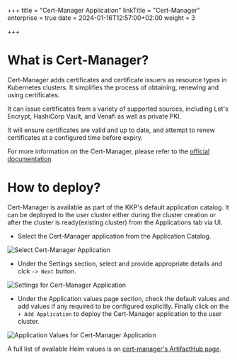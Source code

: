 +++
title = "Cert-Manager Application"
linkTitle = "Cert-Manager"
enterprise = true
date = 2024-01-16T12:57:00+02:00
weight = 3

+++

# What is Cert-Manager?

Cert-Manager adds certificates and certificate issuers as resource types in Kubernetes clusters. It simplifies the process of obtaining, renewing and using certificates.

It can issue certificates from a variety of supported sources, including Let's Encrypt, HashiCorp Vault, and Venafi as well as private PKI.

It will ensure certificates are valid and up to date, and attempt to renew certificates at a configured time before expiry.

For more information on the Cert-Manager, please refer to the [official documentation](https://cert-manager.io/)

# How to deploy?

Cert-Manager is available as part of the KKP's default application catalog. 
It can be deployed to the user cluster either during the cluster creation or after the cluster is ready(existing cluster) from the Applications tab via UI.

* Select the Cert-Manager application from the Application Catalog.

![Select Cert-Manager Application](/img/kubermatic/common/applications/default-apps-catalog/2.24/01-select-application-cert-manager-app.png)

* Under the Settings section, select and provide appropriate details and clck `-> Next` button.

![Settings for Cert-Manager Application](/img/kubermatic/common/applications/default-apps-catalog/2.24/02-settings-cert-manager-app.png)

* Under the Application values page section, check the default values and add values if any required to be configured explicitly. Finally click on the `+ Add Application` to deploy the Cert-Manager application to the user cluster.

![Application Values for Cert-Manager Application](/img/kubermatic/common/applications/default-apps-catalog/2.24/03-applicationvalues-cert-manager-app.png)

A full list of available Helm values is on [cert-manager's ArtifactHub page](https://artifacthub.io/packages/helm/cert-manager/cert-manager).
